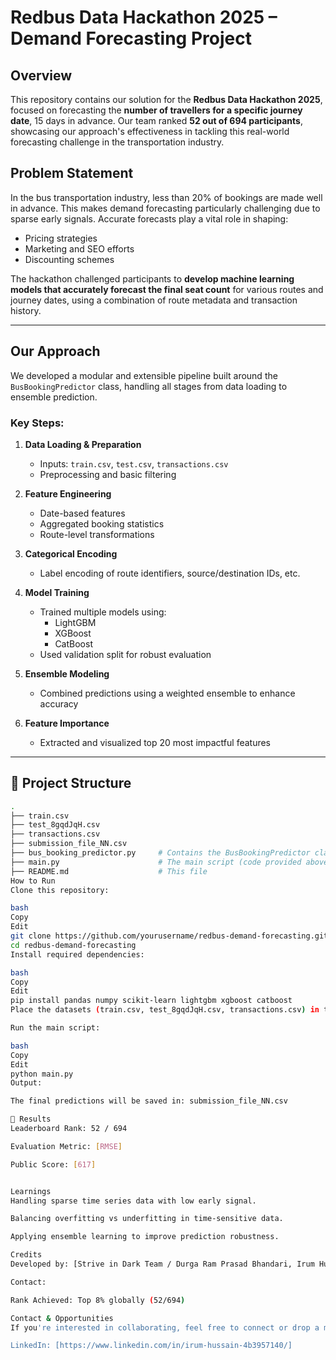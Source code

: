 # Redbus Data Hackathon 2025 – Demand Forecasting Project

## Overview

This repository contains our solution for the **Redbus Data Hackathon 2025**, focused on forecasting the **number of travellers for a specific journey date**, 15 days in advance. Our team ranked **52 out of 694 participants**, showcasing our approach's effectiveness in tackling this real-world forecasting challenge in the transportation industry.

## Problem Statement

In the bus transportation industry, less than 20% of bookings are made well in advance. This makes demand forecasting particularly challenging due to sparse early signals. Accurate forecasts play a vital role in shaping:

- Pricing strategies
- Marketing and SEO efforts
- Discounting schemes

The hackathon challenged participants to **develop machine learning models that accurately forecast the final seat count** for various routes and journey dates, using a combination of route metadata and transaction history.

---

## Our Approach

We developed a modular and extensible pipeline built around the `BusBookingPredictor` class, handling all stages from data loading to ensemble prediction.

### Key Steps:

1. **Data Loading & Preparation**
   - Inputs: `train.csv`, `test.csv`, `transactions.csv`
   - Preprocessing and basic filtering

2. **Feature Engineering**
   - Date-based features
   - Aggregated booking statistics
   - Route-level transformations

3. **Categorical Encoding**
   - Label encoding of route identifiers, source/destination IDs, etc.

4. **Model Training**
   - Trained multiple models using:
     - LightGBM
     - XGBoost
     - CatBoost
   - Used validation split for robust evaluation

5. **Ensemble Modeling**
   - Combined predictions using a weighted ensemble to enhance accuracy

6. **Feature Importance**
   - Extracted and visualized top 20 most impactful features

---

## 📁 Project Structure

```bash
.
├── train.csv
├── test_8gqdJqH.csv
├── transactions.csv
├── submission_file_NN.csv
├── bus_booking_predictor.py     # Contains the BusBookingPredictor class
├── main.py                      # The main script (code provided above)
├── README.md                    # This file
How to Run
Clone this repository:

bash
Copy
Edit
git clone https://github.com/yourusername/redbus-demand-forecasting.git
cd redbus-demand-forecasting
Install required dependencies:

bash
Copy
Edit
pip install pandas numpy scikit-learn lightgbm xgboost catboost
Place the datasets (train.csv, test_8gqdJqH.csv, transactions.csv) in the root directory.

Run the main script:

bash
Copy
Edit
python main.py
Output:

The final predictions will be saved in: submission_file_NN.csv

📌 Results
Leaderboard Rank: 52 / 694

Evaluation Metric: [RMSE]

Public Score: [617]


Learnings
Handling sparse time series data with low early signal.

Balancing overfitting vs underfitting in time-sensitive data.

Applying ensemble learning to improve prediction robustness.

Credits
Developed by: [Strive in Dark Team / Durga Ram Prasad Bhandari, Irum Hussain , Sai Kumar Bashetti ]

Contact: 

Rank Achieved: Top 8% globally (52/694)

Contact & Opportunities
If you're interested in collaborating, feel free to connect or drop a message!

LinkedIn: [https://www.linkedin.com/in/irum-hussain-4b3957140/]


